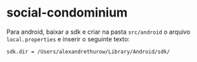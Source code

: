 # social-condominium

Para android, baixar a sdk e criar na pasta `src/android` o arquivo `local.properties` e inserir o seguinte texto:

`sdk.dir = /Users/alexandrethurow/Library/Android/sdk/`
